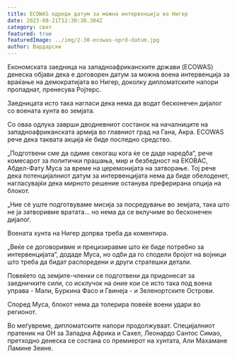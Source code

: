 ```yaml
---
title: ECOWAS одреди датум за можна интервенција во Нигер
date: 2023-08-21T12:30:38.304Z
category: свет
featured: true
featuredImage: ../img/2-30-ecowas-oprd-datum.jpg
author: Вардарски
---
```

Економската заедница на западноафриканските држави (ECOWAS) денеска објави дека е договорен датум за можна воена интервенција за враќање на демократијата во Нигер, доколку дипломатските напори пропаднат, пренесува Ројтерс.

Заедницата исто така нагласи дека нема да водат бесконечен дијалог со воената хунта во земјата.

Со оваа одлука заврши дводневниот состанок на началниците на западноафриканската армија во главниот град на Гана, Акра. ECOWAS рече дека таквата акција ќе биде последно средство.

„Подготвени сме да одиме секогаш кога ќе се даде наредба“, рече комесарот за политички прашања, мир и безбедност на ЕКОВАС, Абдел-Фату Муса за време на церемонијата на затворање. Тој рече дека потенцијалниот датум за интервенцијата нема да биде обелоденет, нагласувајќи дека мирното решение останува преферирана опција на блокот.

„Ние сè уште подготвуваме мисија за посредување во земјата, така што не ја затворивме вратата... но нема да се вклучиме во бесконечен дијалог.

Воената хунта на Нигер допрва треба да коментира.

„Веќе се договоривме и прецизиравме што ќе биде потребно за интервенцијата“, додаде Муса, но одби да го сподели бројот на војници што треба да бидат распоредени и други стратешки детали.

Повеќето од земјите-членки се подготвени да придонесат за заедничките сили, со исклучок на оние кои се исто така под воена управа - Мали, Буркина Фасо и Гвинеја - и Зеленортските Острови.

Според Муса, блокот нема да толерира повеќе воени удари во регионот.

Во меѓувреме, дипломатските напори продолжуваат. Специјалниот пратеник на ОН за Западна Африка и Сахел, Леонардо Сантос Симао, претходно денеска се состана со премиерот на хунтата, Али Махамане Ламине Зеине.
